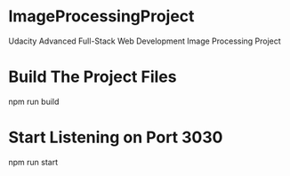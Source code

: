# ImageProcessingProject
Udacity Advanced Full-Stack Web Development Image Processing Project

# Build The Project Files 
npm run build

# Start Listening on Port 3030
npm run start

